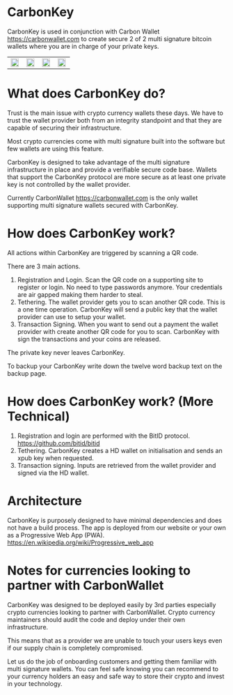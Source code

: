 # CarbonKey

CarbonKey is used in conjunction with Carbon Wallet https://carbonwallet.com to create secure 2 of 2 multi signature bitcoin wallets where you are in charge of your private keys.

<table>
<tr>
<td><img src="https://raw.githubusercontent.com/onchain/CarbonKey/master/img/images_for_readme/main-screen.png" width="95%"></td>
<td><img src="https://raw.githubusercontent.com/onchain/CarbonKey/master/img/images_for_readme/backup.png" width="95%"></td>
<td><img src="https://raw.githubusercontent.com/onchain/CarbonKey/master/img/images_for_readme/backup-recovery.png" width="95%"></td>
<td><img src="https://raw.githubusercontent.com/onchain/CarbonKey/master/img/images_for_readme/bitid.png" width="95%"></td>
</tr>
</table>

# What does CarbonKey do?

Trust is the main issue with crypto currency wallets these days. We have to trust the wallet provider both from an integrity standpoint and that they are capable of securing their infrastructure.

Most crypto currencies come with multi signature built into the software but few wallets are using this feature.

CarbonKey is designed to take advantage of the multi signature infrastructure in place and provide a verifiable secure code base. Wallets that support the CarbonKey protocol are more secure as at least one private key is not controlled by the wallet provider.

Currently CarbonWallet https://carbonwallet.com is the only wallet supporting multi signature wallets secured with CarbonKey.

# How does CarbonKey work?

All actions within CarbonKey are triggered by scanning a QR code. 

There are 3 main actions.

1. Registration and Login. Scan the QR code on a supporting site to register or login. No need to type passwords anymore. Your credentials are air gapped making them harder to steal.
2. Tethering. The wallet provider gets you to scan another QR code. This is a one time operation. CarbonKey will send a public key that the wallet provider can use to setup your wallet.
3. Transaction Signing. When you want to send out a payment the wallet provider with create another QR code for you to scan. CarbonKey with sign the transactions and your coins are released.

The private key never leaves CarbonKey.

To backup your CarbonKey write down the twelve word backup text on the backup page.


# How does CarbonKey work? (More Technical)

1. Registration and login are performed with the BitID protocol. https://github.com/bitid/bitid
2. Tethering. CarbonKey creates a HD wallet on initialisation and sends an xpub key when requested.
3. Transaction signing. Inputs are retrieved from the wallet provider and signed via the HD wallet.

# Architecture

CarbonKey is purposely designed to have minimal dependencies and does not have a build process. The app is deployed from our website or your own as a Progressive Web App (PWA). https://en.wikipedia.org/wiki/Progressive_web_app

# Notes for currencies looking to partner with CarbonWallet

CarbonKey was designed to be deployed easily by 3rd parties especially crypto currencies looking to partner with CarbonWallet. Crypto currency maintainers should audit the code and deploy under their own infrastructure.

This means that as a provider we are unable to touch your users keys even if our supply chain is completely compromised.

Let us do the job of onboarding customers and getting them familiar with multi signature wallets. You can feel safe knowing you can recommend to your currency holders an easy and safe way to store their crypto and invest in your technology.




